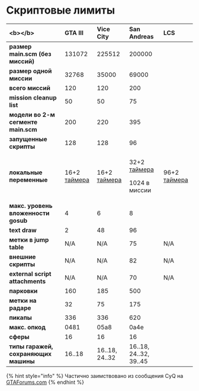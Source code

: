 # Скриптовые лимиты

<table>
  <thead>
    <tr>
      <th style="text-align:left">&lt;b&gt;&lt;/b&gt;</th>
      <th style="text-align:left"><b>GTA III</b>
      </th>
      <th style="text-align:left"><b>Vice City</b>
      </th>
      <th style="text-align:left"><b>San Andreas</b>
      </th>
      <th style="text-align:left"><b>LCS</b>
      </th>
    </tr>
  </thead>
  <tbody>
    <tr>
      <td style="text-align:left"><b>&#x440;&#x430;&#x437;&#x43C;&#x435;&#x440; main.scm (&#x431;&#x435;&#x437; &#x43C;&#x438;&#x441;&#x441;&#x438;&#x439;)</b>
      </td>
      <td style="text-align:left">131072</td>
      <td style="text-align:left">225512</td>
      <td style="text-align:left">200000</td>
      <td style="text-align:left"></td>
    </tr>
    <tr>
      <td style="text-align:left"><b>&#x440;&#x430;&#x437;&#x43C;&#x435;&#x440; &#x43E;&#x434;&#x43D;&#x43E;&#x439; &#x43C;&#x438;&#x441;&#x441;&#x438;&#x438;</b>
      </td>
      <td style="text-align:left">32768</td>
      <td style="text-align:left">35000</td>
      <td style="text-align:left">69000</td>
      <td style="text-align:left"></td>
    </tr>
    <tr>
      <td style="text-align:left"><b>&#x432;&#x441;&#x435;&#x433;&#x43E; &#x43C;&#x438;&#x441;&#x441;&#x438;&#x439;</b>
      </td>
      <td style="text-align:left">120</td>
      <td style="text-align:left">120</td>
      <td style="text-align:left">200</td>
      <td style="text-align:left"></td>
    </tr>
    <tr>
      <td style="text-align:left"><b>mission cleanup list</b>
      </td>
      <td style="text-align:left">50</td>
      <td style="text-align:left">50</td>
      <td style="text-align:left">75</td>
      <td style="text-align:left"></td>
    </tr>
    <tr>
      <td style="text-align:left"><b>&#x43C;&#x43E;&#x434;&#x435;&#x43B;&#x438; &#x432;&#x43E; 2-&#x43C; &#x441;&#x435;&#x433;&#x43C;&#x435;&#x43D;&#x442;&#x435; main.scm</b>
      </td>
      <td style="text-align:left">200</td>
      <td style="text-align:left">220</td>
      <td style="text-align:left">395</td>
      <td style="text-align:left"></td>
    </tr>
    <tr>
      <td style="text-align:left"><b>&#x437;&#x430;&#x43F;&#x443;&#x449;&#x435;&#x43D;&#x43D;&#x44B;&#x435; &#x441;&#x43A;&#x440;&#x438;&#x43F;&#x442;&#x44B;</b>
      </td>
      <td style="text-align:left">128</td>
      <td style="text-align:left">128</td>
      <td style="text-align:left">96</td>
      <td style="text-align:left"></td>
    </tr>
    <tr>
      <td style="text-align:left"><b>&#x43B;&#x43E;&#x43A;&#x430;&#x43B;&#x44C;&#x43D;&#x44B;&#x435; &#x43F;&#x435;&#x440;&#x435;&#x43C;&#x435;&#x43D;&#x43D;&#x44B;&#x435;</b>
      </td>
      <td style="text-align:left">16+2 <a href="../coding/variables.md#peremennye-taimery">&#x442;&#x430;&#x439;&#x43C;&#x435;&#x440;&#x430;</a>
      </td>
      <td style="text-align:left">16+2 <a href="../coding/variables.md#peremennye-taimery">&#x442;&#x430;&#x439;&#x43C;&#x435;&#x440;&#x430;</a>
      </td>
      <td style="text-align:left">
        <p>32+2 <a href="../coding/variables.md#peremennye-taimery">&#x442;&#x430;&#x439;&#x43C;&#x435;&#x440;&#x430;</a>
        </p>
        <p>1024 &#x432; &#x43C;&#x438;&#x441;&#x441;&#x438;&#x438;</p>
      </td>
      <td style="text-align:left">96+2 <a href="../coding/variables.md#peremennye-taimery">&#x442;&#x430;&#x439;&#x43C;&#x435;&#x440;&#x430;</a>
      </td>
    </tr>
    <tr>
      <td style="text-align:left"><b>&#x43C;&#x430;&#x43A;&#x441;. &#x443;&#x440;&#x43E;&#x432;&#x435;&#x43D;&#x44C; &#x432;&#x43B;&#x43E;&#x436;&#x435;&#x43D;&#x43D;&#x43E;&#x441;&#x442;&#x438; gosub</b>
      </td>
      <td style="text-align:left">4</td>
      <td style="text-align:left">6</td>
      <td style="text-align:left">8</td>
      <td style="text-align:left"></td>
    </tr>
    <tr>
      <td style="text-align:left"><b>text draw</b>
      </td>
      <td style="text-align:left">2</td>
      <td style="text-align:left">48</td>
      <td style="text-align:left">96</td>
      <td style="text-align:left"></td>
    </tr>
    <tr>
      <td style="text-align:left"><b>&#x43C;&#x435;&#x442;&#x43A;&#x438; &#x432; jump table</b>
      </td>
      <td style="text-align:left">N/A</td>
      <td style="text-align:left">N/A</td>
      <td style="text-align:left">75</td>
      <td style="text-align:left">N/A</td>
    </tr>
    <tr>
      <td style="text-align:left"><b>&#x432;&#x43D;&#x435;&#x448;&#x43D;&#x438;&#x435; &#x441;&#x43A;&#x440;&#x438;&#x43F;&#x442;&#x44B;</b>
      </td>
      <td style="text-align:left">N/A</td>
      <td style="text-align:left">N/A</td>
      <td style="text-align:left">82</td>
      <td style="text-align:left">N/A</td>
    </tr>
    <tr>
      <td style="text-align:left"><b>external script attachments</b>
      </td>
      <td style="text-align:left">N/A</td>
      <td style="text-align:left">N/A</td>
      <td style="text-align:left">70</td>
      <td style="text-align:left">N/A</td>
    </tr>
    <tr>
      <td style="text-align:left"><b>&#x43F;&#x430;&#x440;&#x43A;&#x43E;&#x432;&#x43A;&#x438;</b>
      </td>
      <td style="text-align:left">160</td>
      <td style="text-align:left">185</td>
      <td style="text-align:left">500</td>
      <td style="text-align:left"></td>
    </tr>
    <tr>
      <td style="text-align:left"><b>&#x43C;&#x435;&#x442;&#x43A;&#x438; &#x43D;&#x430; &#x440;&#x430;&#x434;&#x430;&#x440;&#x435;</b>
      </td>
      <td style="text-align:left">32</td>
      <td style="text-align:left">75</td>
      <td style="text-align:left">175</td>
      <td style="text-align:left"></td>
    </tr>
    <tr>
      <td style="text-align:left"><b>&#x43F;&#x438;&#x43A;&#x430;&#x43F;&#x44B;</b>
      </td>
      <td style="text-align:left">336</td>
      <td style="text-align:left">336</td>
      <td style="text-align:left">620</td>
      <td style="text-align:left"></td>
    </tr>
    <tr>
      <td style="text-align:left"><b>&#x43C;&#x430;&#x43A;&#x441;. &#x43E;&#x43F;&#x43A;&#x43E;&#x434;</b>
      </td>
      <td style="text-align:left">0481</td>
      <td style="text-align:left">05a8</td>
      <td style="text-align:left">0a4e</td>
      <td style="text-align:left"></td>
    </tr>
    <tr>
      <td style="text-align:left"><b>&#x441;&#x444;&#x435;&#x440;&#x44B;</b>
      </td>
      <td style="text-align:left">16</td>
      <td style="text-align:left">16</td>
      <td style="text-align:left">16</td>
      <td style="text-align:left"></td>
    </tr>
    <tr>
      <td style="text-align:left"><b>&#x442;&#x438;&#x43F;&#x44B; &#x433;&#x430;&#x440;&#x430;&#x436;&#x435;&#x439;, &#x441;&#x43E;&#x445;&#x440;&#x430;&#x43D;&#x44F;&#x44E;&#x449;&#x438;&#x445; &#x43C;&#x430;&#x448;&#x438;&#x43D;&#x44B;</b>
      </td>
      <td style="text-align:left">16..18</td>
      <td style="text-align:left">16..18, 24..32</td>
      <td style="text-align:left">16..18, 24..32, 39..45</td>
      <td style="text-align:left"></td>
    </tr>
  </tbody>
</table>

{% hint style="info" %}
Частично заимствовано из сообщения CyQ на [GTAForums.com](http://www.gtaforums.com/index.php?showtopic=213017&view=findpost&p=3145932)
{% endhint %}



